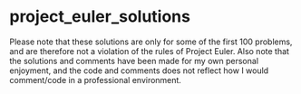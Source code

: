 # project_euler_solutions
Please note that these solutions are only for some of the first 100 problems, and are therefore not a violation of the rules of Project Euler. Also note that the solutions and comments have been made for my own personal enjoyment, and the code and comments does not reflect how I would comment/code in a professional environment. 
